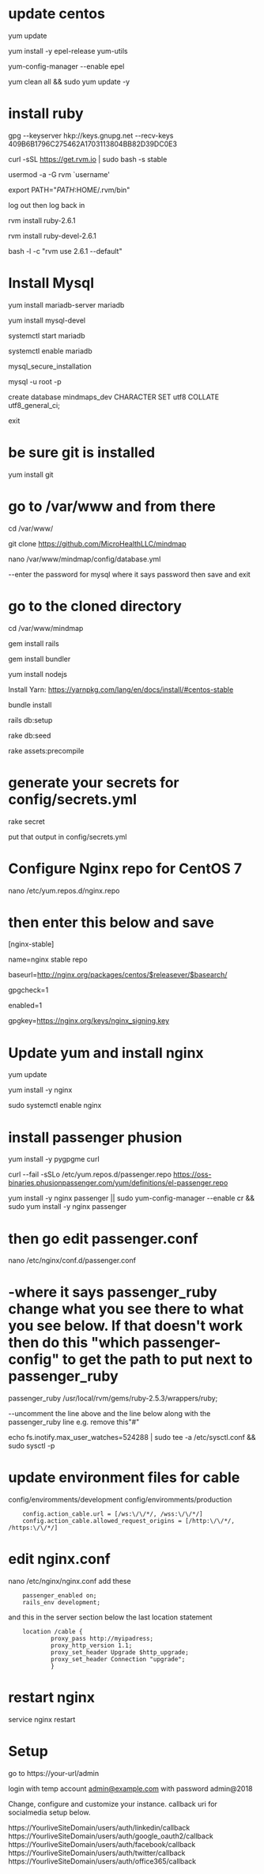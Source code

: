# update centos

yum update

yum install -y epel-release yum-utils

yum-config-manager --enable epel

yum clean all && sudo yum update -y

# install ruby

gpg --keyserver hkp://keys.gnupg.net --recv-keys 409B6B1796C275462A1703113804BB82D39DC0E3

curl -sSL https://get.rvm.io | sudo bash -s stable

usermod -a -G rvm `username'

export PATH="$PATH:$HOME/.rvm/bin"

log out then log back in

rvm install ruby-2.6.1

rvm install ruby-devel-2.6.1

bash -l -c "rvm use 2.6.1 --default"

# Install Mysql
yum install mariadb-server mariadb

yum install mysql-devel

systemctl start mariadb

systemctl enable mariadb

mysql_secure_installation

mysql -u root -p

create database mindmaps_dev CHARACTER SET utf8 COLLATE utf8_general_ci;

exit

# be sure git is installed
yum install git

# go to /var/www and from there 
cd /var/www/

git clone https://github.com/MicroHealthLLC/mindmap

nano /var/www/mindmap/config/database.yml

--enter the password for mysql where it says password then save and exit

# go to the cloned directory 
cd /var/www/mindmap

gem install rails

gem install bundler

yum install nodejs

Install Yarn: https://yarnpkg.com/lang/en/docs/install/#centos-stable

bundle install

rails db:setup 

rake db:seed

rake assets:precompile

# generate your secrets for config/secrets.yml

rake secret

put that output in config/secrets.yml

# Configure Nginx repo for CentOS 7

nano /etc/yum.repos.d/nginx.repo

# then enter this below and save

[nginx-stable]

name=nginx stable repo

baseurl=http://nginx.org/packages/centos/$releasever/$basearch/

gpgcheck=1

enabled=1

gpgkey=https://nginx.org/keys/nginx_signing.key



# Update yum and install nginx
yum update

yum install -y nginx

sudo systemctl enable nginx

# install passenger phusion

yum install -y pygpgme curl

curl --fail -sSLo /etc/yum.repos.d/passenger.repo https://oss-binaries.phusionpassenger.com/yum/definitions/el-passenger.repo

yum install -y nginx passenger || sudo yum-config-manager --enable cr && sudo yum install -y nginx passenger

# then go edit passenger.conf
nano /etc/nginx/conf.d/passenger.conf

# -where it says passenger_ruby change what you see there to what you see below.  If that doesn't work then do this "which passenger-config" to get the path to put next to passenger_ruby

passenger_ruby /usr/local/rvm/gems/ruby-2.5.3/wrappers/ruby;

--uncomment the line above and the line below along with the passenger_ruby line e.g. remove this"#"

echo fs.inotify.max_user_watches=524288 | sudo tee -a /etc/sysctl.conf && sudo sysctl -p

# update environment files for cable

config/enviromments/development
config/enviromments/production

        config.action_cable.url = [/ws:\/\/*/, /wss:\/\/*/]
        config.action_cable.allowed_request_origins = [/http:\/\/*/, /https:\/\/*/]
  
# edit nginx.conf
nano /etc/nginx/nginx.conf
add these

        passenger_enabled on;
        rails_env development;

and this in the server section below the last location statement

        location /cable {
                proxy_pass http://myipadress;
                proxy_http_version 1.1;
                proxy_set_header Upgrade $http_upgrade;
                proxy_set_header Connection "upgrade";
                }

# restart nginx
service nginx restart

# Setup
go to https://your-url/admin

login with temp account admin@example.com with password admin@2018


Change, configure and customize your instance.  callback uri for socialmedia setup below.

https://YourliveSiteDomain/users/auth/linkedin/callback
https://YourliveSiteDomain/users/auth/google_oauth2/callback
https://YourliveSiteDomain/users/auth/facebook/callback
https://YourliveSiteDomain/users/auth/twitter/callback
https://YourliveSiteDomain/users/auth/office365/callback
